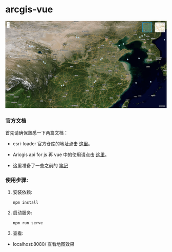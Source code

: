 # arcgis-vue

![View](./pic.png)

### 官方文档

首先请确保熟悉一下两篇文档：

- esri-loader 官方仓库的地址点击 [这里](https://github.com/Esri/esri-loader)。

- Aricgis api for js 再 vue 中的使用请点击 [这里](https://developers.arcgis.com/javascript/latest/guide/vue/)。
- 这里准备了一些之前的 [笔记](./note.md)

### 使用步骤:

1. 安装依赖:
   ```
   npm install
   ```
2. 启动服务:
   ```
   npm run serve
   ```
3. 查看:

- localhost:8080/ 查看地图效果
